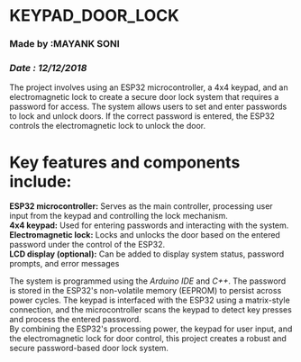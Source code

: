 # KEYPAD_DOOR_LOCK <BR>

### Made by :MAYANK SONI <br>
### *Date : 12/12/2018* <br>
The project involves using an ESP32 microcontroller, a 4x4 keypad, and an electromagnetic lock to create a secure door lock system that requires a password for access. The system allows users to set and enter passwords to lock and unlock doors. If the correct password is entered, the ESP32 controls the electromagnetic lock to unlock the door. <br>

# Key features and components include: <br>
**ESP32 microcontroller:** Serves as the main controller, processing user input from the keypad and controlling the lock mechanism. <br>
**4x4 keypad:** Used for entering passwords and interacting with the system. <br>
**Electromagnetic lock:** Locks and unlocks the door based on the entered password under the control of the ESP32. <br>
**LCD display (optional):** Can be added to display system status, password prompts, and error messages <br>


The system is programmed using the *Arduino IDE* and *C++*. The password is stored in the ESP32's non-volatile memory (EEPROM) to persist across power cycles. The keypad is interfaced with the ESP32 using a matrix-style connection, and the microcontroller scans the keypad to detect key presses and process the entered password.<br>
By combining the ESP32's processing power, the keypad for user input, and the electromagnetic lock for door control, this project creates a robust and secure password-based door lock system. <br>